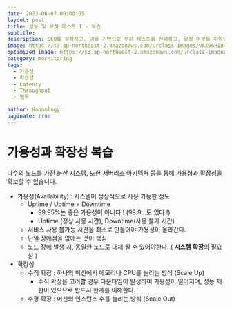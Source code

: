 ```yaml
---
date: 2023-06-07 00:00:05
layout: post
title: 성능 및 부하 테스트 I - 복습
subtitle: 
description: SLO를 설정하고, 이를 기반으로 부하 테스트를 진행하고, 달성 여부를 파악할 수 있다.
image: https://s3.ap-northeast-2.amazonaws.com/urclass-images/vAZ96HI84yghJWvZ4weBg-1638317071798.png
optimized_image: https://s3.ap-northeast-2.amazonaws.com/urclass-images/vAZ96HI84yghJWvZ4weBg-1638317071798.png
category: mornitoring
tags:  
  - 가용성
  - 확장성
  - Latency
  - Throughput
  - 병목

author: Hoonology
paginate: true
---
```

# 가용성과 확장성 복습
다수의 노드를 가진 분산 시스템, 또한 서버리스 아키텍처 등을 통해 가용성과 확장성을 확보할 수 있습니다.

- 가용성(Availability) : 시스템이 정상적으로 사용 가능한 정도
    - Uptime / Uptime + Downtime 
        - 99.95%는 좋은 가용성이 아니다 ! (99.9...도 있다 !)
        - Uptime (정상 사용 시간), Downtime(사용 불가 시간)
    - 서비스 사용 불가능 시간을 최소로 만들어야 가용성이 올라간다.
    - 단일 장애점을 없애는 것이 핵심
    - 노드 장애 발생 시, 동일한 노드로 대체 될 수 있어야한다. ( **시스템 확장**의 필요성 )
- 확장성
    - 수직 확장 : 하나의 머신에서 메모리나 CPU를 늘리는 방식 (Scale Up)
        - 수직 확장을 고려할 경우 다운타임이 발생하여 가용성이 떨어지며, 성능 제한이 있으므로 반드시 한계를 이해한다.
    - 수평 확장 : 머신의 인스턴스 수를 늘리는 방식 (Scale Out)

